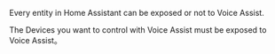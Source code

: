 Every entity in Home Assistant can be exposed or not to Voice Assist.

The Devices you want to control with Voice Assist must be exposed to  Voice Assist。